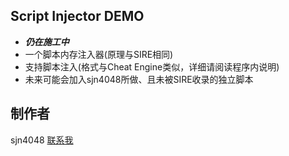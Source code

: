 ## Script Injector DEMO

- ***仍在施工中***
- 一个脚本内存注入器(原理与SIRE相同)
- 支持脚本注入(格式与Cheat Engine类似，详细请阅读程序内说明)
- 未来可能会加入sjn4048所做、且未被SIRE收录的独立脚本

## 制作者

sjn4048 [联系我](mailto:3160105216@zju.edu.cn)